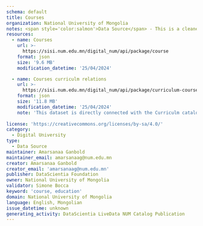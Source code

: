 ```yaml
---
schema: default
title: Courses
organization: National University of Mongolia
notes: <span style='color:salmon'>Data Source</span> - This is a cleaned and formatted dataset, created by the National University of Mongolia (NUM), that includes information about the educational courses offered by the NUM.
resources:
  - name: Courses
    url: >-
      https://sisi.num.edu.mn/digital_num/api/package/course
    format: json
    size: '9.6 MB'
    modification_datetime: '25/04/2024'

  - name: Courses curriculm relations
    url: >-
      https://sisi.num.edu.mn/digital_num/api/package/curriculum-course
    format: json
    size: '11.8 MB'
    modification_datetime: '25/04/2024'
    note: 'This dataset is directly connected with the Curriculm catalog resource'
  
license: 'https://creativecommons.org/licenses/by-sa/4.0/'
category:
  - Digital University
type:
  - Data Source
maintainer: Amarsanaa Ganbold
maintainer_email: amarsanaag@num.edu.mn
creator: Amarsanaa Ganbold
creator_email: 'amarsanaag@num.edu.mn'
publisher: DataScientia Foundation
owner: National University of Mongolia
validator: Simone Bocca
keyword: 'course, education'
domain: National University of Mongolia
language: English, Mongolian
issue_datetime: unknown
generating_activity: DataScientia LiveData NUM Catalog Publication
---
```

